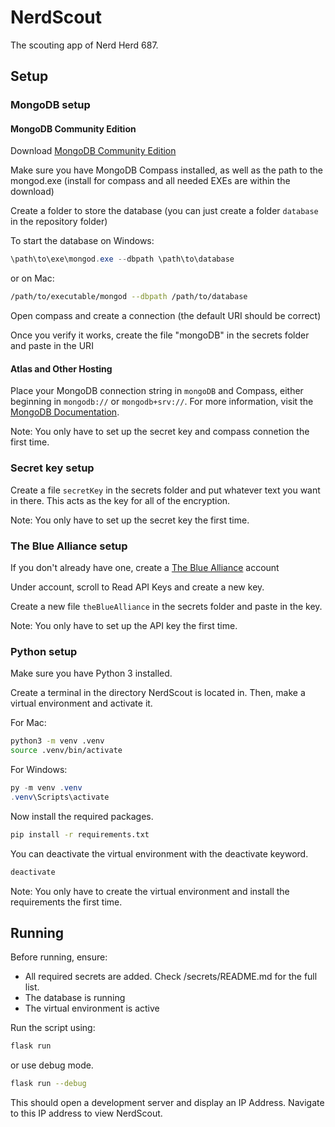 # NerdScout
The scouting app of Nerd Herd 687.

## Setup

### MongoDB setup

#### MongoDB Community Edition

Download [MongoDB Community Edition](https://www.mongodb.com/try/download/community)

Make sure you have MongoDB Compass installed, as well as the path to the mongod.exe (install for compass and all needed EXEs are within the download)

Create a folder to store the database (you can just create a folder `database` in the repository folder)

To start the database on Windows:
```powershell
\path\to\exe\mongod.exe --dbpath \path\to\database
```

or on Mac:

```bash
/path/to/executable/mongod --dbpath /path/to/database
```

Open compass and create a connection (the default URI should be correct)

Once you verify it works, create the file "mongoDB" in the secrets folder and paste in the URI

#### Atlas and Other Hosting

Place your MongoDB connection string in `mongoDB` and Compass, either beginning in `mongodb://` or `mongodb+srv://`. For more information, visit the [MongoDB Documentation](https://www.mongodb.com/docs/manual/reference/connection-string/).

Note: You only have to set up the secret key and compass connetion the first time.

### Secret key setup

Create a file `secretKey` in the secrets folder and put whatever text you want in there. This acts as the key for all of the encryption.

Note: You only have to set up the secret key the first time.

### The Blue Alliance setup

If you don't already have one, create a [The Blue Alliance](https://www.thebluealliance.com/) account

Under account, scroll to Read API Keys and create a new key.

Create a new file `theBlueAlliance` in the secrets folder and paste in the key.

Note: You only have to set up the API key the first time.

### Python setup

Make sure you have Python 3 installed.

Create a terminal in the directory NerdScout is located in. Then, make a virtual environment and activate it.

For Mac:

```bash
python3 -m venv .venv
source .venv/bin/activate
```

For Windows:

```powershell
py -m venv .venv
.venv\Scripts\activate
```

Now install the required packages.

```bash
pip install -r requirements.txt
```

You can deactivate the virtual environment with the deactivate keyword.

```bash
deactivate
```

Note: You only have to create the virtual environment and install the requirements the first time.

## Running

Before running, ensure:
- All required secrets are added. Check /secrets/README.md for the full list.
- The database is running
- The virtual environment is active

Run the script using:

```bash
flask run
```

or use debug mode.

```bash
flask run --debug
```

This should open a development server and display an IP Address. Navigate to this IP address to view NerdScout.
